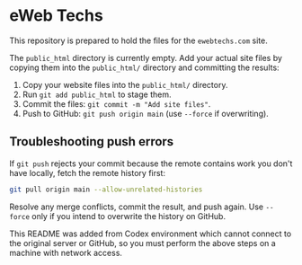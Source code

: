 # eWeb Techs

This repository is prepared to hold the files for the `ewebtechs.com` site.

The `public_html` directory is currently empty. Add your actual site files by
copying them into the `public_html/` directory and committing the results:

1. Copy your website files into the `public_html/` directory.
2. Run `git add public_html` to stage them.
3. Commit the files: `git commit -m "Add site files"`.
4. Push to GitHub: `git push origin main` (use `--force` if overwriting).

## Troubleshooting push errors

If `git push` rejects your commit because the remote contains work you
don't have locally, fetch the remote history first:

```bash
git pull origin main --allow-unrelated-histories
```

Resolve any merge conflicts, commit the result, and push again. Use
`--force` only if you intend to overwrite the history on GitHub.


This README was added from Codex environment which cannot connect to the
original server or GitHub, so you must perform the above steps on a machine
with network access.
